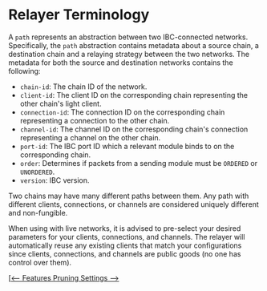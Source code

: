 # Relayer Terminology

A `path` represents an abstraction between two IBC-connected networks. Specifically,
the `path` abstraction contains metadata about a source chain, a destination
chain and a relaying strategy between the two networks. The metadata for both
the source and destination networks contains the following:

- `chain-id`: The chain ID of the network.
- `client-id`: The client ID on the corresponding chain representing the other chain's light client.
- `connection-id`: The connection ID on the corresponding chain representing a connection to the other chain.
- `channel-id`: The channel ID on the corresponding chain's connection representing a channel on the other chain.
- `port-id`: The IBC port ID which a relevant module binds to on the corresponding chain.
- `order`: Determines if packets from a sending module must be `ORDERED` or `UNORDERED`.
- `version`: IBC version.

Two chains may have many different paths between them. Any path with different
clients, connections, or channels are considered uniquely different and non-fungible.

When using with live networks, it is advised to pre-select your desired parameters
for your clients, connections, and channels. The relayer will automatically
reuse any existing clients that match your configurations since clients,
connections, and channels are public goods (no one has control over them).

[[<-- Features  ](./features.md)[  Pruning Settings -->](./node_pruning.md)